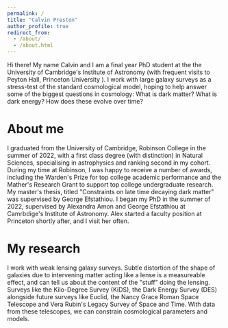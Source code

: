 ```yaml
---
permalink: /
title: "Calvin Preston"
author_profile: true
redirect_from: 
  - /about/
  - /about.html
---
```



Hi there! My name Calvin and I am a final year PhD student at the the University of Cambridge's Institute of Astronomy (with frequent visits to Peyton Hall, Princeton University ). I work with large galaxy surveys as a stress-test of the standard cosmological model, hoping to help answer some of the biggest questions in cosmology: What is dark matter? What is dark energy? How does these evolve over time?

About me
======
I graduated from the University of Cambridge, Robinson College in the summer of 2022, with a first class degree (with distinction) in Natural Sciences, specialising in astrophysics and ranking second in my cohort. During my time at Robinson, I was happy to receive a number of awards, including the Warden's Prize for top college academic performance and the Mather's Research Grant to support top college undergraduate research. My master's thesis, titled "Constraints on late time decaying dark matter" was supervised by George Efstathiou. I began my PhD in the summer of 2022, supervised by Alexandra Amon and George Efstathiou at Camrbdige's Institute of Astronomy. Alex started a faculty position at Princeton shortly after, and I visit her often.

My research
======
I work with weak lensing galaxy surveys. Subtle distortion of the shape of galaxies due to intervening matter acting like a lense is a measureable effect, and can tell us about the content of the "stuff" doing the lensing. Surveys like the Kilo-Degree Survey (KiDS), the Dark Energy Survey (DES) alongside future surveys like Euclid, the Nancy Grace Roman Space Telescope and Vera Rubin's Legacy Survey of Space and Time. With data from these telescopes, we can constrain cosmological parameters and models.
